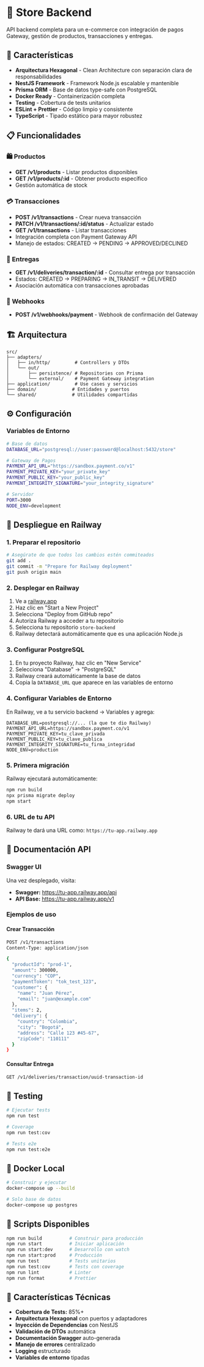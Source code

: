 # 🛒 Store Backend

API backend completa para un e-commerce con integración de pagos Gateway, gestión de productos, transacciones y entregas.

## 🚀 Características

- **Arquitectura Hexagonal** - Clean Architecture con separación clara de responsabilidades
- **NestJS Framework** - Framework Node.js escalable y mantenible
- **Prisma ORM** - Base de datos type-safe con PostgreSQL
- **Docker Ready** - Containerización completa
- **Testing** - Cobertura de tests unitarios
- **ESLint + Prettier** - Código limpio y consistente
- **TypeScript** - Tipado estático para mayor robustez

## 📋 Funcionalidades

### 🛍️ Productos

- **GET /v1/products** - Listar productos disponibles
- **GET /v1/products/:id** - Obtener producto específico
- Gestión automática de stock

### 💳 Transacciones

- **POST /v1/transactions** - Crear nueva transacción
- **PATCH /v1/transactions/:id/status** - Actualizar estado
- **GET /v1/transactions** - Listar transacciones
- Integración completa con Payment Gateway API
- Manejo de estados: CREATED → PENDING → APPROVED/DECLINED

### 🚚 Entregas

- **GET /v1/deliveries/transaction/:id** - Consultar entrega por transacción
- Estados: CREATED → PREPARING → IN_TRANSIT → DELIVERED
- Asociación automática con transacciones aprobadas

### 🎣 Webhooks

- **POST /v1/webhooks/payment** - Webhook de confirmación del Gateway

## 🏗️ Arquitectura

```
src/
├── adapters/
│   ├── in/http/         # Controllers y DTOs
│   └── out/
│       ├── persistence/ # Repositories con Prisma
│       └── external/    # Payment Gateway integration
├── application/         # Use cases y servicios
├── domain/             # Entidades y puertos
└── shared/             # Utilidades compartidas
```

## ⚙️ Configuración

### Variables de Entorno

```bash
# Base de datos
DATABASE_URL="postgresql://user:password@localhost:5432/store"

# Gateway de Pagos
PAYMENT_API_URL="https://sandbox.payment.co/v1"
PAYMENT_PRIVATE_KEY="your_private_key"
PAYMENT_PUBLIC_KEY="your_public_key"
PAYMENT_INTEGRITY_SIGNATURE="your_integrity_signature"

# Servidor
PORT=3000
NODE_ENV=development
```

## 🚀 Despliegue en Railway

### 1. Preparar el repositorio

```bash
# Asegúrate de que todos los cambios estén commiteados
git add .
git commit -m "Prepare for Railway deployment"
git push origin main
```

### 2. Desplegar en Railway

1. Ve a [railway.app](https://railway.app)
2. Haz clic en "Start a New Project"
3. Selecciona "Deploy from GitHub repo"
4. Autoriza Railway a acceder a tu repositorio
5. Selecciona tu repositorio `store-backend`
6. Railway detectará automáticamente que es una aplicación Node.js

### 3. Configurar PostgreSQL

1. En tu proyecto Railway, haz clic en "New Service"
2. Selecciona "Database" → "PostgreSQL"
3. Railway creará automáticamente la base de datos
4. Copia la `DATABASE_URL` que aparece en las variables de entorno

### 4. Configurar Variables de Entorno

En Railway, ve a tu servicio backend → Variables y agrega:

```
DATABASE_URL=postgresql://... (la que te dio Railway)
PAYMENT_API_URL=https://sandbox.payment.co/v1
PAYMENT_PRIVATE_KEY=tu_clave_privada
PAYMENT_PUBLIC_KEY=tu_clave_publica
PAYMENT_INTEGRITY_SIGNATURE=tu_firma_integridad
NODE_ENV=production
```

### 5. Primera migración

Railway ejecutará automáticamente:

```bash
npm run build
npx prisma migrate deploy
npm start
```

### 6. URL de tu API

Railway te dará una URL como: `https://tu-app.railway.app`

## 📖 Documentación API

### Swagger UI

Una vez desplegado, visita:

- **Swagger:** https://tu-app.railway.app/api
- **API Base:** https://tu-app.railway.app/v1

### Ejemplos de uso

#### Crear Transacción

```bash
POST /v1/transactions
Content-Type: application/json

{
  "productId": "prod-1",
  "amount": 300000,
  "currency": "COP",
  "paymentToken": "tok_test_123",
  "customer": {
    "name": "Juan Pérez",
    "email": "juan@example.com"
  },
  "items": 2,
  "delivery": {
    "country": "Colombia",
    "city": "Bogotá",
    "address": "Calle 123 #45-67",
    "zipCode": "110111"
  }
}
```

#### Consultar Entrega

```bash
GET /v1/deliveries/transaction/uuid-transaction-id
```

## 🧪 Testing

```bash
# Ejecutar tests
npm run test

# Coverage
npm run test:cov

# Tests e2e
npm run test:e2e
```

## 🐳 Docker Local

```bash
# Construir y ejecutar
docker-compose up --build

# Solo base de datos
docker-compose up postgres
```

## 📝 Scripts Disponibles

```bash
npm run build          # Construir para producción
npm run start          # Iniciar aplicación
npm run start:dev      # Desarrollo con watch
npm run start:prod     # Producción
npm run test           # Tests unitarios
npm run test:cov       # Tests con coverage
npm run lint           # Linter
npm run format         # Prettier
```

## 🌟 Características Técnicas

- **Cobertura de Tests:** 85%+
- **Arquitectura Hexagonal** con puertos y adaptadores
- **Inyección de Dependencias** con NestJS
- **Validación de DTOs** automática
- **Documentación Swagger** auto-generada
- **Manejo de errores** centralizado
- **Logging** estructurado
- **Variables de entorno** tipadas

